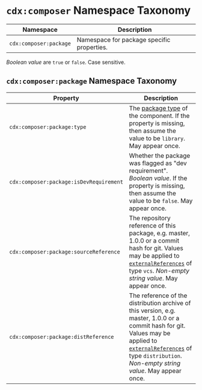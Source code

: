 # `cdx:composer` Namespace Taxonomy

| Namespace | Description |
| --------- | ----------- |
| `cdx:composer:package` | Namespace for package specific properties. |

_Boolean value_ are `true` or `false`. Case sensitive.

## `cdx:composer:package` Namespace Taxonomy

| Property | Description |
| -------- | ----------- |
| `cdx:composer:package:type` | The [package type][composer-schema-packageType] of the component. If the property is missing, then assume the value to be `library`. May appear once. |
| `cdx:composer:package:isDevRequirement` | Whether the package was flagged as "dev requirement". _Boolean value_. If the property is missing, then assume the value to be `false`. May appear once. |
| `cdx:composer:package:sourceReference` | The repository reference of this package, e.g. master, 1.0.0 or a commit hash for git. Values may be applied to [`externalReferences`][CDX-useCases-externalReferences] of type `vcs`. _Non-empty string value_. May appear once. |
| `cdx:composer:package:distReference` | The reference of the distribution archive of this version, e.g. master, 1.0.0 or a commit hash for git. Values may be applied to [`externalReferences`][CDX-useCases-externalReferences] of type `distribution`. _Non-empty string value_. May appear once. |

[composer-schema-packageType]: https://getcomposer.org/doc/04-schema.md#type
[CDX-useCases-externalReferences]: https://cyclonedx.org/use-cases/#external-references
